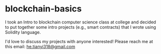 # blockchain-basics

I took an Intro to blockchain computer science class at college and decided to put together some intro projects (e.g., smart contracts) that I wrote using Solidity language.

I'd love to discuss my projects with anyone interested! Please reach me at this email: he.tianyi318@gmail.com 
